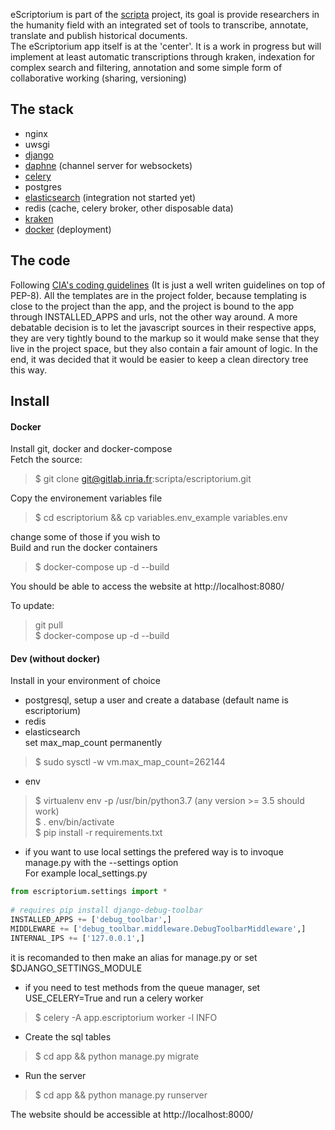 eScriptorium is part of the [scripta](https://www.psl.eu/en/scripta) project, its goal is provide researchers in the humanity field with an integrated set of tools to transcribe, annotate, translate and publish historical documents.  
The eScriptorium app itself is at the 'center'. It is a work in progress but will implement at least automatic transcriptions through kraken, indexation for complex search and filtering, annotation and some simple form of collaborative working (sharing, versioning)
  
## The stack
- nginx
- uwsgi
- [django](https://www.djangoproject.com/)
- [daphne](https://github.com/django/daphne) (channel server for websockets)
- [celery](http://www.celeryproject.org/)
- postgres
- [elasticsearch](https://www.elastic.co/) (integration not started yet)
- redis (cache, celery broker, other disposable data)
- [kraken](http://kraken.re)
- [docker](https://www.docker.com/) (deployment)
  
  
## The code
Following [CIA's coding guidelines](https://wikileaks.org/ciav7p1/cms/page_26607631.html) (It is just a well writen guidelines on top of PEP-8).
All the templates are in the project folder, because templating is close to the project than the app, and the project is bound to the app through INSTALLED_APPS and urls, not the other way around.
A more debatable decision is to let the javascript sources in their respective apps, they are very tightly bound to the markup so it would make sense that they live in the project space, but they also contain a fair amount of logic.
In the end, it was decided that it would be easier to keep a clean directory tree this way.
  
  
## Install
#### Docker
Install git, docker and docker-compose  
Fetch the source:  
> $ git clone git@gitlab.inria.fr:scripta/escriptorium.git  
  
Copy the environement variables file  
> $ cd escriptorium && cp variables.env_example variables.env  
  
change some of those if you wish to  
Build and run the docker containers  
> $ docker-compose up -d --build  
   
You should be able to access the website at http://localhost:8080/  
  
To update:  
> git pull  
> $ docker-compose up -d --build  
  
#### Dev (without docker)  
Install in your environment of choice  
* postgresql, setup a user and create a database (default name is escriptorium)  
* redis  
* elasticsearch  
set max_map_count permanently  
> $ sudo sysctl -w vm.max_map_count=262144  
  
* env  
> $ virtualenv env -p /usr/bin/python3.7 (any version >= 3.5 should work)  
> $ . env/bin/activate  
> $ pip install -r requirements.txt  
  
  
* if you want to use local settings the prefered way is to invoque manage.py with the --settings option  
For example local_settings.py  
```python
from escriptorium.settings import *  
  
# requires pip install django-debug-toolbar  
INSTALLED_APPS += ['debug_toolbar',]  
MIDDLEWARE += ['debug_toolbar.middleware.DebugToolbarMiddleware',]  
INTERNAL_IPS += ['127.0.0.1',]  
```  
  
it is recomanded to then make an alias for manage.py or set $DJANGO_SETTINGS_MODULE  
  
* if you need to test methods from the queue manager, set USE_CELERY=True and run a celery worker  
> $ celery -A app.escriptorium worker -l INFO  
  
* Create the sql tables  
> $ cd app && python manage.py migrate  
  
* Run the server  
> $ cd app && python manage.py runserver  
  
The website should be accessible at http://localhost:8000/  
